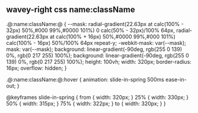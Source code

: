 
wavey-right
css
name:className
---
.@:name:className:@ {
  --mask:
    radial-gradient(22.63px at calc(100% - 32px) 50%,#000 99%,#0000 101%) 0 calc(50% - 32px)/100% 64px,
    radial-gradient(22.63px at calc(100% + 16px) 50%,#0000 99%,#000 101%) calc(100% - 16px) 50%/100% 64px repeat-y;
  -webkit-mask: var(--mask);
          mask: var(--mask);
  background: linear-gradient(-90deg, rgb(255 0 139) 0%, rgb(0 217 255) 100%);
  background: linear-gradient(-90deg, rgb(255 0 139) 0%, rgb(0 217 255) 100%);
  height: 100vh;
  width: 320px;
  border-radius: 16px;
  overflow: hidden;
}

.@:name:className:@:hover {
  animation: slide-in-spring 500ms ease-in-out;
}

@keyframes slide-in-spring {
  from {
    width: 320px;
  }
  25% {
    width: 330px;
  }
  50% {
    width: 315px;
  }
  75% {
    width: 322px;
  }
  to {
    width: 320px;
  }
}
